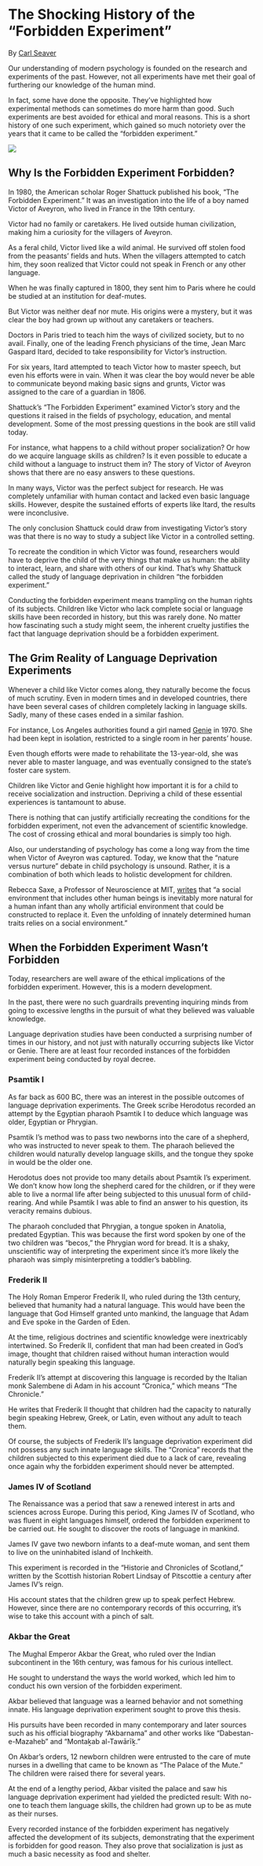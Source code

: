 # The Shocking History of the “Forbidden Experiment”

By [Carl Seaver](https://www.historydefined.net/author/historydefined_y7dh75/ "View all posts by Carl Seaver")

Our understanding of modern psychology is founded on the research and experiments of the past. However, not all experiments have met their goal of furthering our knowledge of the human mind. 

In fact, some have done the opposite. They’ve highlighted how experimental methods can sometimes do more harm than good. Such experiments are best avoided for ethical and moral reasons. This is a short history of one such experiment, which gained so much notoriety over the years that it came to be called the “forbidden experiment.”

![](https://www.historydefined.net/wp-content/uploads/2025/05/baby-o-1024x679.webp)

## **Why Is the Forbidden Experiment Forbidden?**

In 1980, the American scholar Roger Shattuck published his book, “The Forbidden Experiment.” It was an investigation into the life of a boy named Victor of Aveyron, who lived in France in the 19th century.

Victor had no family or caretakers. He lived outside human civilization, making him a curiosity for the villagers of Aveyron.

As a feral child, Victor lived like a wild animal. He survived off stolen food from the peasants’ fields and huts. When the villagers attempted to catch him, they soon realized that Victor could not speak in French or any other language. 

When he was finally captured in 1800, they sent him to Paris where he could be studied at an institution for deaf-mutes.

But Victor was neither deaf nor mute. His origins were a mystery, but it was clear the boy had grown up without any caretakers or teachers. 

Doctors in Paris tried to teach him the ways of civilized society, but to no avail. Finally, one of the leading French physicians of the time, Jean Marc Gaspard Itard, decided to take responsibility for Victor’s instruction.

For six years, Itard attempted to teach Victor how to master speech, but even his efforts were in vain. When it was clear the boy would never be able to communicate beyond making basic signs and grunts, Victor was assigned to the care of a guardian in 1806.

Shattuck’s “The Forbidden Experiment” examined Victor’s story and the questions it raised in the fields of psychology, education, and mental development. Some of the most pressing questions in the book are still valid today. 

For instance, what happens to a child without proper socialization? Or how do we acquire language skills as children? Is it even possible to educate a child without a language to instruct them in? The story of Victor of Aveyron shows that there are no easy answers to these questions. 

In many ways, Victor was the perfect subject for research. He was completely unfamiliar with human contact and lacked even basic language skills. However, despite the sustained efforts of experts like Itard, the results were inconclusive.  

The only conclusion Shattuck could draw from investigating Victor’s story was that there is no way to study a subject like Victor in a controlled setting.

To recreate the condition in which Victor was found, researchers would have to deprive the child of the very things that make us human: the ability to interact, learn, and share with others of our kind. That’s why Shattuck called the study of language deprivation in children “the forbidden experiment.”

Conducting the forbidden experiment means trampling on the human rights of its subjects. Children like Victor who lack complete social or language skills have been recorded in history, but this was rarely done. No matter how fascinating such a study might seem, the inherent cruelty justifies the fact that language deprivation should be a forbidden experiment.

## **The Grim Reality of Language Deprivation Experiments**

Whenever a child like Victor comes along, they naturally become the focus of much scrutiny. Even in modern times and in developed countries, there have been several cases of children completely lacking in language skills. Sadly, many of these cases ended in a similar fashion. 

For instance, Los Angeles authorities found a girl named [Genie](https://www.historydefined.net/genie-wiley/ "The “Feral” Child Strapped to a Chair For 13 Years") in 1970. She had been kept in isolation, restricted to a single room in her parents’ house.

Even though efforts were made to rehabilitate the 13-year-old, she was never able to master language, and was eventually consigned to the state’s foster care system.

Children like Victor and Genie highlight how important it is for a child to receive socialization and instruction. Depriving a child of these essential experiences is tantamount to abuse.

There is nothing that can justify artificially recreating the conditions for the forbidden experiment, not even the advancement of scientific knowledge. The cost of crossing ethical and moral boundaries is simply too high.

Also, our understanding of psychology has come a long way from the time when Victor of Aveyron was captured. Today, we know that the “nature versus nurture” debate in child psychology is unsound. Rather, it is a combination of both which leads to holistic development for children.

Rebecca Saxe, a Professor of Neuroscience at MIT, [writes](https://www.bostonreview.net/articles/saxe-the-forbidden-experiment/) that “a social environment that includes other human beings is inevitably more natural for a human infant than any wholly artificial environment that could be constructed to replace it. Even the unfolding of innately determined human traits relies on a social environment.”

## **When the Forbidden Experiment Wasn’t Forbidden**

Today, researchers are well aware of the ethical implications of the forbidden experiment. However, this is a modern development.

In the past, there were no such guardrails preventing inquiring minds from going to excessive lengths in the pursuit of what they believed was valuable knowledge. 

Language deprivation studies have been conducted a surprising number of times in our history, and not just with naturally occurring subjects like Victor or Genie. There are at least four recorded instances of the forbidden experiment being conducted by royal decree.

### **Psamtik I**

As far back as 600 BC, there was an interest in the possible outcomes of language deprivation experiments. The Greek scribe Herodotus recorded an attempt by the Egyptian pharaoh Psamtik I to deduce which language was older, Egyptian or Phrygian. 

Psamtik I’s method was to pass two newborns into the care of a shepherd, who was instructed to never speak to them. The pharaoh believed the children would naturally develop language skills, and the tongue they spoke in would be the older one. 

Herodotus does not provide too many details about Psamtik I’s experiment. We don’t know how long the shepherd cared for the children, or if they were able to live a normal life after being subjected to this unusual form of child-rearing. And while Psamtik I was able to find an answer to his question, its veracity remains dubious. 

The pharaoh concluded that Phrygian, a tongue spoken in Anatolia, predated Egyptian. This was because the first word spoken by one of the two children was “becos,” the Phrygian word for bread. It is a shaky, unscientific way of interpreting the experiment since it’s more likely the pharaoh was simply misinterpreting a toddler’s babbling.

### **Frederik II**

The Holy Roman Emperor Frederik II, who ruled during the 13th century, believed that humanity had a natural language. This would have been the language that God Himself granted unto mankind, the language that Adam and Eve spoke in the Garden of Eden.

At the time, religious doctrines and scientific knowledge were inextricably intertwined. So Frederik II, confident that man had been created in God’s image, thought that children raised without human interaction would naturally begin speaking this language.

Frederik II’s attempt at discovering this language is recorded by the Italian monk Salembene di Adam in his account “Cronica,” which means “The Chronicle.”

He writes that Frederik II thought that children had the capacity to naturally begin speaking Hebrew, Greek, or Latin, even without any adult to teach them. 

Of course, the subjects of Frederik II’s language deprivation experiment did not possess any such innate language skills. The “Cronica” records that the children subjected to this experiment died due to a lack of care, revealing once again why the forbidden experiment should never be attempted.

### **James IV of Scotland**

The Renaissance was a period that saw a renewed interest in arts and sciences across Europe. During this period, King James IV of Scotland, who was fluent in eight languages himself, ordered the forbidden experiment to be carried out. He sought to discover the roots of language in mankind.

James IV gave two newborn infants to a deaf-mute woman, and sent them to live on the uninhabited island of Inchkeith.

This experiment is recorded in the “Historie and Chronicles of Scotland,” written by the Scottish historian Robert Lindsay of Pitscottie a century after James IV’s reign.

His account states that the children grew up to speak perfect Hebrew. However, since there are no contemporary records of this occurring, it’s wise to take this account with a pinch of salt.

### **Akbar the Great**

The Mughal Emperor Akbar the Great, who ruled over the Indian subcontinent in the 16th century, was famous for his curious intellect.

He sought to understand the ways the world worked, which led him to conduct his own version of the forbidden experiment. 

Akbar believed that language was a learned behavior and not something innate. His language deprivation experiment sought to prove this thesis.

His pursuits have been recorded in many contemporary and later sources such as his official biography “Akbarnama” and other works like “Dabestan-e-Mazaheb” and “Montaḵab al-Tawārīḵ.”

On Akbar’s orders, 12 newborn children were entrusted to the care of mute nurses in a dwelling that came to be known as “The Palace of the Mute.” The children were raised there for several years. 

At the end of a lengthy period, Akbar visited the palace and saw his language deprivation experiment had yielded the predicted result: With no-one to teach them language skills, the children had grown up to be as mute as their nurses.

Every recorded instance of the forbidden experiment has negatively affected the development of its subjects, demonstrating that the experiment is forbidden for good reason. They also prove that socialization is just as much a basic necessity as food and shelter.
